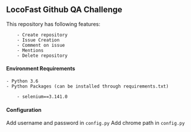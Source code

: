 ## LocoFast Github QA Challenge

This repository has following features:
       
        - Create repository
        - Issue Creation
        - Comment on issue
        - Mentions
        - Delete repository

#### Environment Requirements
    
    - Python 3.6
    - Python Packages (can be installed through requirements.txt)
    
        - selenium==3.141.0
    
#### Configuration

Add username and password in `config.py`
Add chrome path in `config.py`

